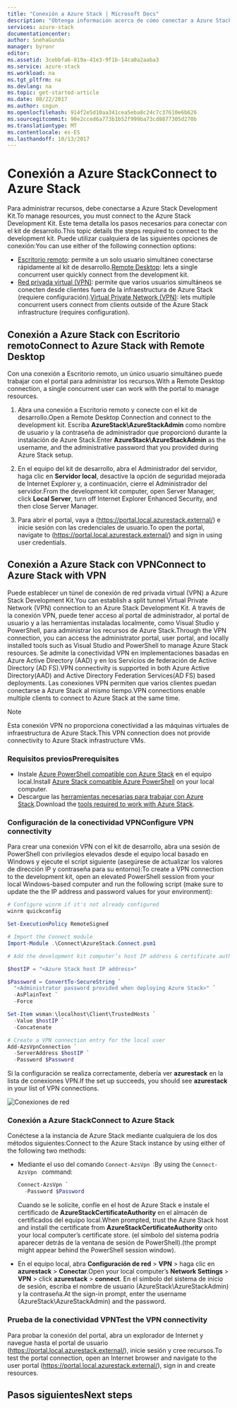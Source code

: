 ```yaml
---
title: "Conexión a Azure Stack | Microsoft Docs"
description: "Obtenga información acerca de cómo conectar a Azure Stack"
services: azure-stack
documentationcenter: 
author: SnehaGunda
manager: byronr
editor: 
ms.assetid: 3cebbfa6-819a-41e3-9f1b-14ca0a2aaba3
ms.service: azure-stack
ms.workload: na
ms.tgt_pltfrm: na
ms.devlang: na
ms.topic: get-started-article
ms.date: 08/22/2017
ms.author: sngun
ms.openlocfilehash: 914f2e5d10aa341cea5eba8c24c7c37610e6b626
ms.sourcegitcommit: 90e2cced6a773b1b52f999ba73cd8877305d270b
ms.translationtype: MT
ms.contentlocale: es-ES
ms.lasthandoff: 10/13/2017
---
```

# <a name="connect-to-azure-stack"></a><span data-ttu-id="d1314-103">Conexión a Azure Stack</span><span class="sxs-lookup"><span data-stu-id="d1314-103">Connect to Azure Stack</span></span>

<span data-ttu-id="d1314-104">Para administrar recursos, debe conectarse a Azure Stack Development Kit.</span><span class="sxs-lookup"><span data-stu-id="d1314-104">To manage resources, you must connect to the Azure Stack Development Kit.</span></span> <span data-ttu-id="d1314-105">Este tema detalla los pasos necesarios para conectar con el kit de desarrollo.</span><span class="sxs-lookup"><span data-stu-id="d1314-105">This topic details the steps required to connect to the development kit.</span></span> <span data-ttu-id="d1314-106">Puede utilizar cualquiera de las siguientes opciones de conexión:</span><span class="sxs-lookup"><span data-stu-id="d1314-106">You can use either of the following connection options:</span></span>

* <span data-ttu-id="d1314-107">[Escritorio remoto](#connect-with-remote-desktop): permite a un solo usuario simultáneo conectarse rápidamente al kit de desarrollo.</span><span class="sxs-lookup"><span data-stu-id="d1314-107">[Remote Desktop](#connect-with-remote-desktop): lets a single concurrent user quickly connect from the development kit.</span></span>
* <span data-ttu-id="d1314-108">[Red privada virtual (VPN)](#connect-with-vpn): permite que varios usuarios simultáneos se conecten desde clientes fuera de la infraestructura de Azure Stack (requiere configuración).</span><span class="sxs-lookup"><span data-stu-id="d1314-108">[Virtual Private Network (VPN)](#connect-with-vpn): lets multiple concurrent users connect from clients outside of the Azure Stack infrastructure (requires configuration).</span></span>

## <a name="connect-to-azure-stack-with-remote-desktop"></a><span data-ttu-id="d1314-109">Conexión a Azure Stack con Escritorio remoto</span><span class="sxs-lookup"><span data-stu-id="d1314-109">Connect to Azure Stack with Remote Desktop</span></span>
<span data-ttu-id="d1314-110">Con una conexión a Escritorio remoto, un único usuario simultáneo puede trabajar con el portal para administrar los recursos.</span><span class="sxs-lookup"><span data-stu-id="d1314-110">With a Remote Desktop connection, a single concurrent user can work with the portal to manage resources.</span></span>

1. <span data-ttu-id="d1314-111">Abra una conexión a Escritorio remoto y conecte con el kit de desarrollo.</span><span class="sxs-lookup"><span data-stu-id="d1314-111">Open a Remote Desktop Connection and connect to the development kit.</span></span> <span data-ttu-id="d1314-112">Escriba **AzureStack\AzureStackAdmin** como nombre de usuario y la contraseña de administrador que proporcionó durante la instalación de Azure Stack.</span><span class="sxs-lookup"><span data-stu-id="d1314-112">Enter **AzureStack\AzureStackAdmin** as the username, and the administrative password that you provided during Azure Stack setup.</span></span>  

2. <span data-ttu-id="d1314-113">En el equipo del kit de desarrollo, abra el Administrador del servidor, haga clic en **Servidor local**, desactive la opción de seguridad mejorada de Internet Explorer y, a continuación, cierre el Administrador del servidor.</span><span class="sxs-lookup"><span data-stu-id="d1314-113">From the development kit computer, open Server Manager, click **Local Server**, turn off Internet Explorer Enhanced Security, and then close Server Manager.</span></span>

3. <span data-ttu-id="d1314-114">Para abrir el portal, vaya a (https://portal.local.azurestack.external/) e inicie sesión con las credenciales de usuario.</span><span class="sxs-lookup"><span data-stu-id="d1314-114">To open the  portal, navigate to (https://portal.local.azurestack.external/) and sign in using user credentials.</span></span>


## <a name="connect-to-azure-stack-with-vpn"></a><span data-ttu-id="d1314-115">Conexión a Azure Stack con VPN</span><span class="sxs-lookup"><span data-stu-id="d1314-115">Connect to Azure Stack with VPN</span></span>

<span data-ttu-id="d1314-116">Puede establecer un túnel de conexión de red privada virtual (VPN) a Azure Stack Development Kit.</span><span class="sxs-lookup"><span data-stu-id="d1314-116">You can establish a split tunnel Virtual Private Network (VPN) connection to an Azure Stack Development Kit.</span></span> <span data-ttu-id="d1314-117">A través de la conexión VPN, puede tener acceso al portal de administrador, al portal de usuario y a las herramientas instaladas localmente, como Visual Studio y PowerShell, para administrar los recursos de Azure Stack.</span><span class="sxs-lookup"><span data-stu-id="d1314-117">Through the VPN connection, you can access the administrator portal, user portal, and locally installed tools such as Visual Studio and PowerShell to manage Azure Stack resources.</span></span> <span data-ttu-id="d1314-118">Se admite la conectividad VPN en implementaciones basadas en Azure Active Directory (AAD) y en los Servicios de federación de Active Directory (AD FS).</span><span class="sxs-lookup"><span data-stu-id="d1314-118">VPN connectivity is supported in both Azure Active Directory(AAD) and Active Directory Federation Services(AD FS) based deployments.</span></span> <span data-ttu-id="d1314-119">Las conexiones VPN permiten que varios clientes puedan conectarse a Azure Stack al mismo tiempo.</span><span class="sxs-lookup"><span data-stu-id="d1314-119">VPN connections enable multiple clients to connect to Azure Stack at the same time.</span></span> 

> [!NOTE] 
> <span data-ttu-id="d1314-120">Esta conexión VPN no proporciona conectividad a las máquinas virtuales de infraestructura de Azure Stack.</span><span class="sxs-lookup"><span data-stu-id="d1314-120">This VPN connection does not provide connectivity to Azure Stack infrastructure VMs.</span></span> 

### <a name="prerequisites"></a><span data-ttu-id="d1314-121">Requisitos previos</span><span class="sxs-lookup"><span data-stu-id="d1314-121">Prerequisites</span></span>

* <span data-ttu-id="d1314-122">Instale [Azure PowerShell compatible con Azure Stack](azure-stack-powershell-install.md) en el equipo local.</span><span class="sxs-lookup"><span data-stu-id="d1314-122">Install [Azure Stack compatible Azure PowerShell](azure-stack-powershell-install.md) on your local computer.</span></span>  
* <span data-ttu-id="d1314-123">Descargue las [herramientas necesarias para trabajar con Azure Stack](azure-stack-powershell-download.md).</span><span class="sxs-lookup"><span data-stu-id="d1314-123">Download the [tools required to work with Azure Stack](azure-stack-powershell-download.md).</span></span> 

### <a name="configure-vpn-connectivity"></a><span data-ttu-id="d1314-124">Configuración de la conectividad VPN</span><span class="sxs-lookup"><span data-stu-id="d1314-124">Configure VPN connectivity</span></span>

<span data-ttu-id="d1314-125">Para crear una conexión VPN con el kit de desarrollo, abra una sesión de PowerShell con privilegios elevados desde el equipo local basado en Windows y ejecute el script siguiente (asegúrese de actualizar los valores de dirección IP y contraseña para su entorno):</span><span class="sxs-lookup"><span data-stu-id="d1314-125">To create a VPN connection to the development kit, open an elevated PowerShell session from your local Windows-based computer and run the following script (make sure to update the the IP address and password values for your environment):</span></span>

```PowerShell 
# Configure winrm if it's not already configured
winrm quickconfig  

Set-ExecutionPolicy RemoteSigned

# Import the Connect module
Import-Module .\Connect\AzureStack.Connect.psm1 

# Add the development kit computer’s host IP address & certificate authority (CA) to the list of trusted hosts. Make sure to update the the IP address and password values for your environment. 

$hostIP = "<Azure Stack host IP address>"

$Password = ConvertTo-SecureString `
  "<Administrator password provided when deploying Azure Stack>" `
  -AsPlainText `
  -Force

Set-Item wsman:\localhost\Client\TrustedHosts `
  -Value $hostIP `
  -Concatenate

# Create a VPN connection entry for the local user
Add-AzsVpnConnection `
  -ServerAddress $hostIP `
  -Password $Password

```

<span data-ttu-id="d1314-126">Si la configuración se realiza correctamente, debería ver **azurestack** en la lista de conexiones VPN.</span><span class="sxs-lookup"><span data-stu-id="d1314-126">If the set up succeeds, you should see **azurestack** in your list of VPN connections.</span></span>

![Conexiones de red](media/azure-stack-connect-azure-stack/image3.png)  

### <a name="connect-to-azure-stack"></a><span data-ttu-id="d1314-128">Conexión a Azure Stack</span><span class="sxs-lookup"><span data-stu-id="d1314-128">Connect to Azure Stack</span></span>

<span data-ttu-id="d1314-129">Conéctese a la instancia de Azure Stack mediante cualquiera de los dos métodos siguientes:</span><span class="sxs-lookup"><span data-stu-id="d1314-129">Connect to the Azure Stack instance by using either of the following two methods:</span></span>  

* <span data-ttu-id="d1314-130">Mediante el uso del comando `Connect-AzsVpn `:</span><span class="sxs-lookup"><span data-stu-id="d1314-130">By using the `Connect-AzsVpn ` command:</span></span> 
    
  ```PowerShell
  Connect-AzsVpn `
    -Password $Password
  ```

  <span data-ttu-id="d1314-131">Cuando se le solicite, confíe en el host de Azure Stack e instale el certificado de **AzureStackCertificateAuthority** en el almacén de certificados del equipo local.</span><span class="sxs-lookup"><span data-stu-id="d1314-131">When prompted, trust the Azure Stack host and install the certificate from **AzureStackCertificateAuthority** onto your local computer’s certificate store.</span></span> <span data-ttu-id="d1314-132">(el símbolo del sistema podría aparecer detrás de la ventana de sesión de PowerShell).</span><span class="sxs-lookup"><span data-stu-id="d1314-132">(the prompt might appear behind the PowerShell session window).</span></span> 

* <span data-ttu-id="d1314-133">En el equipo local, abra **Configuración de red** > **VPN** > haga clic en **azurestack** > **Conectar**.</span><span class="sxs-lookup"><span data-stu-id="d1314-133">Open your local computer’s **Network Settings** > **VPN** > click **azurestack** > **connect**.</span></span> <span data-ttu-id="d1314-134">En el símbolo del sistema de inicio de sesión, escriba el nombre de usuario (AzureStack\AzureStackAdmin) y la contraseña.</span><span class="sxs-lookup"><span data-stu-id="d1314-134">At the sign-in prompt, enter the username (AzureStack\AzureStackAdmin) and the password.</span></span>

### <a name="test-the-vpn-connectivity"></a><span data-ttu-id="d1314-135">Prueba de la conectividad VPN</span><span class="sxs-lookup"><span data-stu-id="d1314-135">Test the VPN connectivity</span></span>

<span data-ttu-id="d1314-136">Para probar la conexión del portal, abra un explorador de Internet y navegue hasta el portal de usuario (https://portal.local.azurestack.external/), inicie sesión y cree recursos.</span><span class="sxs-lookup"><span data-stu-id="d1314-136">To test the portal connection, open an Internet browser and navigate to the user portal (https://portal.local.azurestack.external/), sign in and create resources.</span></span>  

## <a name="next-steps"></a><span data-ttu-id="d1314-137">Pasos siguientes</span><span class="sxs-lookup"><span data-stu-id="d1314-137">Next steps</span></span>



